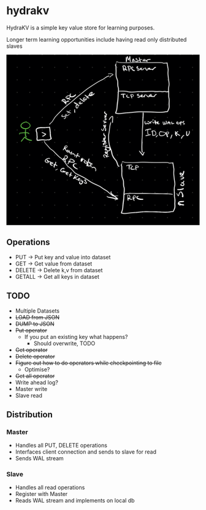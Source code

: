 # hydrakv


HydraKV is a simple key value store for learning purposes.

Longer term learning opportunities include having read only distributed slaves

![Sketch](sketch.png)

## Operations 
- PUT -> Put key and value into dataset
- GET -> Get value from dataset
- DELETE -> Delete k,v from dataset
- GETALL -> Get all keys in dataset


## TODO
- Multiple Datasets 
- ~~LOAD from JSON~~
- ~~DUMP to JSON~~
- ~~Put operator~~
    - If you put an existing key what happens?
        - Should overwrite, TODO
- ~~Get operator~~
- ~~Delete operator~~
- ~~Figure out how to do operators while checkpointing to file~~
    - Optimise?
- ~~Get all operator~~
- Write ahead log?
- Master write
- Slave read 

## Distribution
### Master
- Handles all PUT, DELETE operations
- Interfaces client connection and sends to slave for read
- Sends WAL stream

### Slave
- Handles all read operations
- Register with Master
- Reads WAL stream and implements on local db
